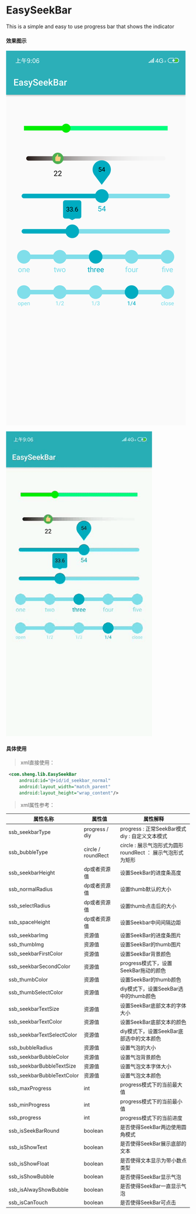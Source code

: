 # EasySeekBar
This is a simple and easy to use progress bar that shows the indicator

#### 效果图示

![Screenshot_2018-09-20-09-06-18-404_com.sheng.easy](note\Screenshot_2018-09-20-09-06-18-404_com.sheng.easy.png)

![1537408217454](note\1537408217454.gif)

#### 具体使用

> xml直接使用：

```xml
 <com.sheng.lib.EasySeekBar
     android:id="@+id/id_seekbar_normal"
     android:layout_width="match_parent"
     android:layout_height="wrap_content"/>
```



> xml属性参考：

| 属性名称                   | 属性值             | 属性解释                                                     |
| -------------------------- | ------------------ | ------------------------------------------------------------ |
| ssb_seekbarType            | progress / diy     | progress : 正常SeekBar模式    diy : 自定义文本模式           |
| ssb_bubbleType             | circle / roundRect | circle : 展示气泡形式为圆形   roundRect ： 展示气泡形式为矩形 |
| ssb_seekbarHeight          | dp或者资源值       | 设置SeekBar的进度条高度                                      |
| ssb_normalRadius           | dp或者资源值       | 设置thumb默认的大小                                          |
| ssb_selectRadius           | dp或者资源值       | 设置thumb点击后的大小                                        |
| ssb_spaceHeight            | dp或者资源值       | 设置Seekbar中间间隔边距                                      |
| ssb_seekbarImg             | 资源值             | 设置SeekBar的进度条图片                                      |
| ssb_thumbImg               | 资源值             | 设置SeekBar的thumb图片                                       |
| ssb_seekbarFirstColor      | 资源值             | 设置SeekBar背景颜色                                          |
| ssb_seekbarSecondColor     | 资源值             | progress模式下，设置SeekBar拖动的颜色                        |
| ssb_thumbColor             | 资源值             | 设置SeekBar的thumb颜色                                       |
| ssb_thumbSelectColor       | 资源值             | diy模式下，设置SeekBar选中的thumb颜色                        |
| ssb_seekbarTextSize        | 资源值             | 设置SeekBar底部文本的字体大小                                |
| ssb_seekbarTextColor       | 资源值             | 设置SeekBar底部文本的颜色                                    |
| ssb_seekbarTextSelectColor | 资源值             | diy模式下，设置SeekBar底部选中的文本颜色                     |
| ssb_bubbleRadius           | 资源值             | 设置气泡的大小                                               |
| ssb_seekbarBubbleColor     | 资源值             | 设置气泡背景颜色                                             |
| ssb_seekbarBubbleTextSize  | 资源值             | 设置气泡文本字体大小                                         |
| ssb_seekbarBubbleTextColor | 资源值             | 设置气泡文本颜色                                             |
| ssb_maxProgress            | int                | progress模式下的当前最大值                                   |
| ssb_minProgress            | int                | progress模式下的当前最小值                                   |
| ssb_progress               | int                | progress模式下的当前进度                                     |
| ssb_isSeekBarRound         | boolean            | 是否使得SeekBar两边使用圆角模式                              |
| ssb_isShowText             | boolean            | 是否使得SeekBar展示底部的文本                                |
| ssb_isShowFloat            | boolean            | 是否使得文本显示为带小数点类型                               |
| ssb_isShowBubble           | boolean            | 是否使得SeekBar显示气泡                                      |
| ssb_isAlwayShowBubble      | boolean            | 是否使得SeekBar一直显示气泡                                  |
| ssb_isCanTouch             | boolean            | 是否使得SeekBar可点击                                        |



















